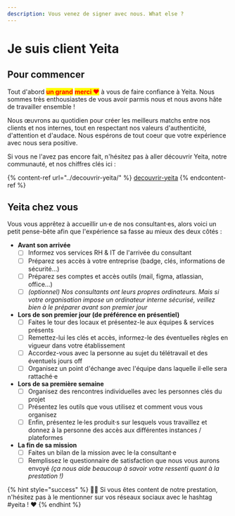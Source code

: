 ```yaml
---
description: Vous venez de signer avec nous. What else ?
---
```


# Je suis client Yeita

## Pour commencer

Tout d'abord <mark style="color:red;">**un grand**</mark> <mark style="color:red;">**merci ♥️**</mark> à vous de faire confiance à Yeita. Nous sommes très enthousiastes de vous avoir parmis nous et nous avons hâte de travailler ensemble !

Nous œuvrons au quotidien pour créer les meilleurs matchs entre nos clients et nos internes, tout en respectant nos valeurs d'authenticité, d'attention et d'audace. Nous espérons de tout coeur que votre expérience avec nous sera positive.

Si vous ne l'avez pas encore fait, n'hésitez pas à aller découvrir Yeita, notre communauté, et nos chiffres clés ici : &#x20;

{% content-ref url="../decouvrir-yeita/" %}
[decouvrir-yeita](../decouvrir-yeita/)
{% endcontent-ref %}

## Yeita chez vous

Vous vous apprêtez à accueillir un·e de nos consultant·es, alors voici un petit pense-bête afin que l'expérience sa fasse au mieux des deux côtés :

* **Avant son arrivée**
  * [ ] Informez vos services RH & IT de l'arrivée du consultant
  * [ ] Préparez ses accès à votre entreprise (badge, clés, informations de sécurité...)
  * [ ] Préparez ses comptes et accès outils (mail, figma, atlassian, office...)
  * [ ] _(optionnel) Nos consultants ont leurs propres ordinateurs. Mais si votre organisation impose un ordinateur interne sécurisé, veillez bien à le préparer avant son premier jour_
* **Lors de son premier jour (de préférence en présentiel)**
  * [ ] Faites le tour des locaux et présentez-le aux équipes & services présents
  * [ ] Remettez-lui les clés et accès, informez-le des éventuelles règles en vigueur dans votre établissement
  * [ ] Accordez-vous avec la personne au sujet du télétravail et des éventuels jours off
  * [ ] Organisez un point d'échange avec l'équipe dans laquelle il·elle sera rattaché·e
* **Lors de sa première semaine**
  * [ ] Organisez des rencontres individuelles avec les personnes clés du projet
  * [ ] Présentez les outils que vous utilisez et comment vous vous organisez
  * [ ] Enfin, présentez le·les produit·s sur lesquels vous travaillez et donnez à la personne des accès aux différentes instances / plateformes
* &#x20;**La fin de sa mission**
  * [ ] Faites un bilan de la mission avec le·la consultant·e
  * [ ] Remplissez le questionnaire de satisfaction que nous vous aurons envoyé _(ça nous aide beaucoup à savoir votre ressenti quant à la prestation !)_

{% hint style="success" %}
👵🏻 Si vous êtes content de notre prestation, n'hésitez pas à le mentionner sur vos réseaux sociaux avec le hashtag #yeita ! ♥️
{% endhint %}
